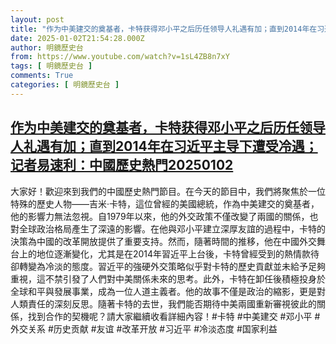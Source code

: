 ```yaml
---
layout: post
title: "作为中美建交的奠基者，卡特获得邓小平之后历任领导人礼遇有加；直到2014年在习近平主导下遭受冷遇；记者易速利：中國歷史熱門20250102"
date: 2025-01-02T21:54:28.000Z
author: 明鏡歷史台
from: https://www.youtube.com/watch?v=1sL4ZB8n7xY
tags: [ 明鏡歷史台 ]
comments: True
categories: [ 明鏡歷史台 ]
---
```

<!--1735854868000-->
[作为中美建交的奠基者，卡特获得邓小平之后历任领导人礼遇有加；直到2014年在习近平主导下遭受冷遇；记者易速利：中國歷史熱門20250102](https://www.youtube.com/watch?v=1sL4ZB8n7xY)
------

<div>
大家好！歡迎來到我們的中國歷史熱門節目。在今天的節目中，我們將聚焦於一位特殊的歷史人物——吉米·卡特，這位曾經的美國總統，作為中美建交的奠基者，他的影響力無法忽視。自1979年以來，他的外交政策不僅改變了兩國的關係，也對全球政治格局產生了深遠的影響。在他與邓小平建立深厚友誼的過程中，卡特的決策為中國的改革開放提供了重要支持。然而，隨著時間的推移，他在中國外交舞台上的地位逐漸變化，尤其是在2014年習近平上台後，卡特曾經受到的熱情款待卻轉變為冷淡的態度。習近平的強硬外交策略似乎對卡特的歷史貢獻並未給予足夠重視，這不禁引發了人們對中美關係未來的思考。此外，卡特在卸任後積極投身於全球和平與發展事業，成為一位人道主義者。他的故事不僅是政治的縮影，更是對人類責任的深刻反思。隨著卡特的去世，我們能否期待中美兩國重新審視彼此的關係，找到合作的契機呢？請大家繼續收看詳細內容！#卡特 #中美建交 #邓小平 #外交关系 #历史贡献 #友谊 #改革开放 #习近平 #冷淡态度 #国家利益
</div>
